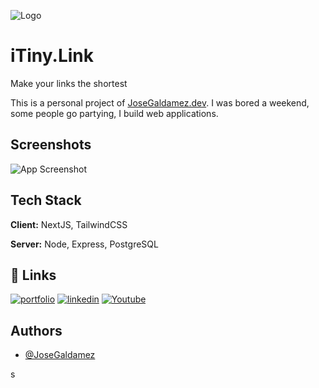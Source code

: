 ![Logo](https://itiny.link/favicon.ico)

# iTiny.Link

Make your links the shortest

This is a personal project of [JoseGaldamez.dev](https://josegaldamez.dev/). I was bored a weekend, some people go partying, I build web applications.

## Screenshots

![App Screenshot](https://josegaldamez.dev/_next/image?url=%2F_next%2Fstatic%2Fmedia%2Fitiny-link.1e0edf33.png&w=750&q=75)

## Tech Stack

**Client:** NextJS, TailwindCSS

**Server:** Node, Express, PostgreSQL

## 🔗 Links

[![portfolio](https://img.shields.io/badge/my_portfolio-000?style=for-the-badge&logo=ko-fi&logoColor=white)](https://josegaldamez.dev/)
[![linkedin](https://img.shields.io/badge/linkedin-0A66C2?style=for-the-badge&logo=linkedin&logoColor=white)](https://www.linkedin.com/in/josegaldamezdev/)
[![Youtube](https://img.shields.io/badge/youtube-c4302b?style=for-the-badge&logo=youtube&logoColor=white)](https://twitter.com/)

## Authors

-   [@JoseGaldamez](https://github.com/JoseGaldamez)

s
